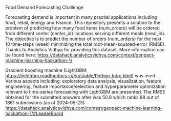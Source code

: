 Food Demand Forecasting Challenge

Forecasting demand is important in many practial applications including food, retail, energy and finance. This repository presents a solution to the problem of predicting how many food items (num_orders) will be ordered from different center (center_id) locations serving different meals (meal_id). The objective is to predict the number of orders (num_orders) for the next 10 time-steps (week) minimizing the total root-mean-squared-error (RMSE). Thanks to Analytics Vidhya for providing this dataset. More information can be found here: 
https://datahack.analyticsvidhya.com/contest/genpact-machine-learning-hackathon-1/

Gradient boosting machine (LightGBM: https://lightgbm.readthedocs.io/en/stable/Python-Intro.html) was used. Various aspects including: exploratory data analysis, visualization, feature engineering, feature importance/selection and hyperparameter optimization relevant to time-series forecasting with LightGBM are presented. The RMSE obtained for the submitted answers after was 50.8 which ranks 88 out of 1861 submissions (as of 2024-05-23):
https://datahack.analyticsvidhya.com/contest/genpact-machine-learning-hackathon-1/#LeaderBoard
